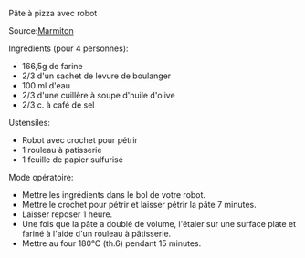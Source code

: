 Pâte à pizza avec robot

Source:[Marmiton](https://www.marmiton.org/recettes/recette_pate-a-pizza-avec-robot_166828.aspx)

Ingrédients (pour 4 personnes):
- 166,5g de farine
- 2/3 d'un sachet de levure de boulanger
- 100 ml d'eau
- 2/3 d'une cuillère à soupe d'huile d'olive
- 2/3 c. à café de sel

Ustensiles:
- Robot avec crochet pour pétrir
- 1 rouleau à patisserie
- 1 feuille de papier sulfurisé

Mode opératoire:
- Mettre les ingrédients dans le bol de votre robot. 
- Mettre le crochet pour pétrir et laisser pétrir la pâte 7 minutes. 
- Laisser reposer 1 heure.
- Une fois que la pâte a doublé de volume, l'étaler sur une surface plate et fariné à l'aide d'un rouleau à pâtisserie.
- Mettre au four 180°C (th.6) pendant 15 minutes.
